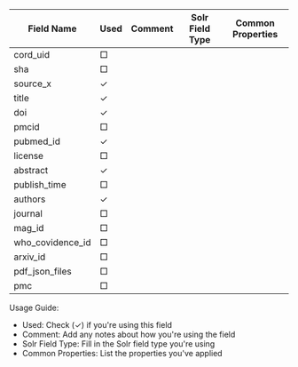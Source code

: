 | Field Name | Used | Comment | Solr Field Type | Common Properties |
|------------|------|---------|-----------------|-------------------|
| cord_uid   | □ | | | |
| sha        | □ | | | |
| source_x   | ✓ | | | |
| title      | ✓ | | | |
| doi        | ✓ | | | |
| pmcid      | □ | | | |
| pubmed_id  | ✓ | | | |
| license    | □ | | | |
| abstract   | ✓ | | | |
| publish_time | □ | | | |
| authors    | ✓ | | | |
| journal    | □ | | | |
| mag_id     | □ | | | |
| who_covidence_id | □ | | | |
| arxiv_id   | □ | | | |
| pdf_json_files | □ | | | |
| pmc        | □ | | | |

Usage Guide:
- Used: Check (✓) if you're using this field
- Comment: Add any notes about how you're using the field
- Solr Field Type: Fill in the Solr field type you're using
- Common Properties: List the properties you've applied
